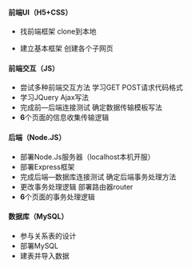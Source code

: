 #### 前端UI（H5+CSS）

- 找前端框架 clone到本地

- 建立基本框架 创建各个子网页

#### 前端交互（JS）

- 尝试多种前端交互方法 学习GET POST请求代码格式
- 学习JQuery Ajax写法
- 完成前—后端连接测试 确定数据传输模板写法
- **6**个页面的信息收集传输逻辑

#### 后端（Node.JS）

- 部署Node.Js服务器（localhost本机开服）
- 部署Express框架
- 完成后端—数据库连接测试 确定后端事务处理方法
- 更改事务处理逻辑 部署路由器router
- **6**个页面的事务处理逻辑

#### 数据库（MySQL）

- 参与关系表的设计
- 部署MySQL
- 建表并导入数据